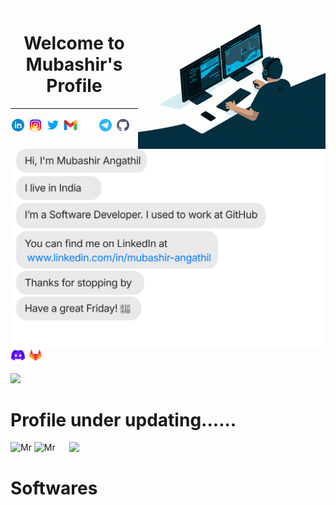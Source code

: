 <img src='./Assets/coding3.gif' alt='coding....' width='300' align='right' />
<h1 align='center'> Welcome to Mubashir's Profile</h1>
<img src="https://github.com/MubashirAngathil/typing-intro/blob/main/chat.svg" width="500"  align='left'>

------

<p>
  <img src='/Assets/linkedin.gif' width='24px' height='24px'/>
  <img src='/Assets/instagram.gif' width='24px' height='24px'/>
  <img src='/Assets/twitter.gif' width='24px' height='24px'/>
  <img src='/Assets/gmail.png' width='24px' height='24px'/>
  <img src='/Assets/dev.png' width='24px' height='24px'/>
  <img src='/Assets/telegeram.png' width='24px' height='24px'/>
  <img src='/Assets/github.png' width='24px' height='24px'/>
  <img src='/Assets/discord.png' width='24px' height='24px'/>
  <img src='/Assets/gitlab.png' width='24px' height='24px'/>
 </p>

<img src="https://github-readme-streak-stats.herokuapp.com?user=MubashirAngathil&count_private=true&show_icons=true&theme=dark&date_format=M%20j%5B%2C%20Y%5D&background=000000&stroke=045E61&ring=18CABF&fire=07DDD6&currStreakNum=FFFFFF&currStreakLabel=00DDD5&border=FFFFFF&dates=0CAB31" width="410" >

<h1>Profile under updating......</h1>
<img src="https://github-readme-stats.vercel.app/api?username=MubashirAngathil&count_private=true&show_icons=true&theme=chartreuse-dark&background=000000" width="410"   align='right'>

<img  width='410' src="https://github-readme-stats.vercel.app/api/top-langs/?username=MubashirAngathil&layout=compact&theme=vision-friendly-dark" alt="Mr" />

<img  width='1000' src="https://activity-graph.herokuapp.com/graph?username=MubashirAngathil&theme=react-dark" alt="Mr" /> 

# Softwares


